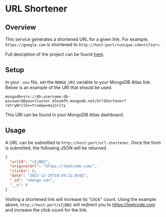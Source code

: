 # URL Shortener

## Overview

This service generates a shortened URL for a given link. For example, `https://google.com`
is shortened to `http://host:port/<unique-identifier>`.

Full desciption of the project can be found [here](https://www.freecodecamp.org/learn/back-end-development-and-apis/back-end-development-and-apis-projects/url-shortener-microservice).

## Setup

In your `.env` file, set the `MONGO_URI` variable to your MongoDB Atlas link. Below
is an example of the URI that should be used.

```
mongodb+srv://db-username:db-password@yourcluster.k5ozmfh.mongodb.net/UrlShortener?retryWrites=true&w=majority
```

This URI can be found in your MongoDB Atlas dashboard.

## Usage

A URL can be submitted to `http://host:port/url-shortener`. Once the form is
submitted, the following JSON will be returned.

```json
{
  "urlId": "sIjBB2",
  "originalUrl": "https://leetcode.com/",
  "clicks": 0,
  "date": "2023-12-26T18:59:22.039Z",
  "_id": "<mongo-id>",
  "__v": 0
}
```

Visiting a shortened link will increase its "click" count. Using the example above,
`http://host:port/sIjBB2` will redirect you to https://leetcode.com and increase
the click count for the link.

